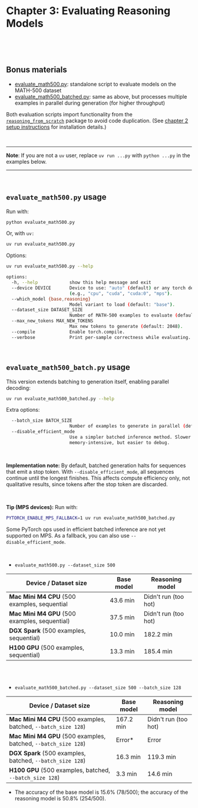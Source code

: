 # Chapter 3: Evaluating Reasoning Models

&nbsp;


&nbsp;
## Bonus materials

- [evaluate_math500.py](evaluate_math500.py): standalone script to evaluate models on the MATH-500 dataset
- [evaluate_math500_batched.py](evaluate_math500_batched.py): same as above, but processes multiple examples in parallel during generation (for higher throughput)

Both evaluation scripts import functionality from the [`reasoning_from_scratch`](../../reasoning_from_scratch) package to avoid code duplication. (See [chapter 2 setup instructions](../../ch02/02_setup-tips/python-instructions.md) for installation details.)



<br>

---

**Note**: If you are not a `uv` user, replace `uv run ...py` with `python ...py` in the examples below.

---



&nbsp;

## `evaluate_math500.py` usage

Run with:

```bash
python evaluate_math500.py
```

Or, with `uv:`


```bash
uv run evaluate_math500.py
```

Options:

```bash
uv run evaluate_math500.py --help

options:
  -h, --help            show this help message and exit
  --device DEVICE       Device to use: "auto" (default) or any torch device string
                        (e.g., "cpu", "cuda", "cuda:0", "mps").
  --which_model {base,reasoning}
                        Model variant to load (default: "base").
  --dataset_size DATASET_SIZE
                        Number of MATH-500 examples to evaluate (default: 10).
  --max_new_tokens MAX_NEW_TOKENS
                        Max new tokens to generate (default: 2048).
  --compile             Enable torch.compile.
  --verbose             Print per-sample correctness while evaluating.
```

&nbsp;
## `evaluate_math500_batch.py` usage

This version extends batching to generation itself, enabling parallel decoding:

```bash
uv run evaluate_math500_batched.py --help
```

Extra options:

```bash
  --batch_size BATCH_SIZE
                        Number of examples to generate in parallel (default: 4).
  --disable_efficient_mode
                        Use a simpler batched inference method. Slower and more
                        memory-intensive, but easier to debug.
```

&nbsp;


**Implementation note:**
By default, batched generation halts for sequences that emit a stop token. With `--disable_efficient_mode`, all sequences continue until the longest finishes. This affects compute efficiency only, not qualitative results, since tokens after the stop token are discarded.

&nbsp;

**Tip (MPS devices):**
Run with:

```bash
PYTORCH_ENABLE_MPS_FALLBACK=1 uv run evaluate_math500_batched.py
```

Some PyTorch ops used in efficient batched inference are not yet supported on MPS. As a fallback, you can also use `--disable_efficient_mode`.



&nbsp;

- `evaluate_math500.py --dataset_size 500`


| Device / Dataset size                       | Base model | Reasoning model |
| ------------------------------------------- | ---------- | --------------- |
| **Mac Mini M4 CPU** (500 examples, sequential | 43.6 min | Didn't run (too hot)           |
| **Mac Mini M4 GPU** (500 examples, sequential) | 37.5 min | Didn't run (too hot) |
| **DGX Spark** (500 examples, sequential) | 10.0 min  | 182.2 min      |
| **H100 GPU** (500 examples, sequential) | 13.3 min  | 185.4 min      |

<br>
<br>

- `evaluate_math500_batched.py --dataset_size 500 --batch_size 128`

| Device / Dataset size                                        | Base model | Reasoning model |
| ------------------------------------------------------------ | ---------- | --------------- |
| **Mac Mini M4 CPU** (500 examples, batched, `--batch_size 128`) | 167.2 min | Didn't run (too hot)           |
| **Mac Mini M4 GPU** (500 examples, batched, `--batch_size 128`) | Error*     | Error           |
| **DGX Spark** (500 examples, batched, `--batch_size 128`)    | 16.3 min  | 119.3 min      |
| **H100 GPU** (500 examples, batched, `--batch_size 128`)     | 3.3 min   | 14.6 min       |



- The accuracy of the base model  is 15.6% (78/500); the accuracy of the reasoning model is 50.8% (254/500).
